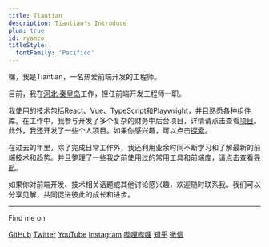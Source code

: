 ```yaml
---
title: Tiantian
description: Tiantian's Introduce
plum: true
id: ryanco
titleStyle: 
  fontFamily: 'Pacifico'
---
```



嘿，我是Tiantian，一名热爱前端开发的工程师。

目前，我在[河北·秦皇岛](https://maps.app.goo.gl/kbwn6ejwodL7g25r7)工作，担任前端开发工程师一职。

我使用的技术包括React、Vue、TypeScript和Playwright，并且熟悉各种组件库。在工作中，我参与开发了多个复杂的财务中后台项目，详情请点击查看[项目](/projects)。此外，我还开发了一些个人项目。如果你感兴趣，可以点击[探索](/demos)。
<!-- MdItReplace workyears dynamically calculate the number of years of service -->
在过去的<WordYear/>年里，除了完成日常工作外，我还利用业余时间不断学习和了解最新的前端技术和趋势。并且整理了一些我之前使用过的常用工具和前端库，请点击查看[导航](/navs)。

如果你对前端开发、技术相关话题或其他讨论感兴趣，欢迎随时联系我。我们可以分享见解，共同促进彼此的成长和进步。

<div flex-auto />

---

Find me on

<p flex="~ gap-3 wrap" class="mt--2!">
  <a href="https://github.com/" target="_blank"><span op75 i-simple-icons-github /> GitHub</a>
  <a href="https://www.twitter.com/" target="_blank"><span op75 i-ri-twitter-x-fill /> Twitter</a>
  <a href="https://www.youtube.com/" target="_blank"><span op75 i-simple-icons-youtube /> YouTube</a>
  <a href="https://www.instagram.com/" target="_blank"><span op75 i-simple-icons-instagram /> Instagram</a>
  <a href="https://space.bilibili.com/" target="_blank"><span op75 i-simple-icons-bilibili /> 哔哩哔哩</a>
  <a href="https://www.zhihu.com/" target="_blank"><span op75 i-simple-icons-zhihu /> 知乎</a>
  <a href="https://pica.zhimg.com/80/v2-b85e2bca5084fd766648d4cf6ced9c68_720w.jpeg" target="_blank"><span op75 i-simple-icons-wechat /> 微信</a>
</p>